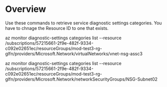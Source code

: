# Overview
Use these commands to retrieve service diagnostic settings categories.  You have to chnage the Resource ID to one that exists.

az monitor diagnostic-settings categories list --resource /subscriptions/57215661-2f9e-482f-9334-c092e02651ec/resourceGroups/mod-test3-rg-glfn/providers/Microsoft.Network/virtualNetworks/vnet-nsg-assc3


az monitor diagnostic-settings categories list --resource /subscriptions/57215661-2f9e-482f-9334-c092e02651ec/resourceGroups/mod-test3-rg-glfn/providers/Microsoft.Network/networkSecurityGroups/NSG-Subnet02
